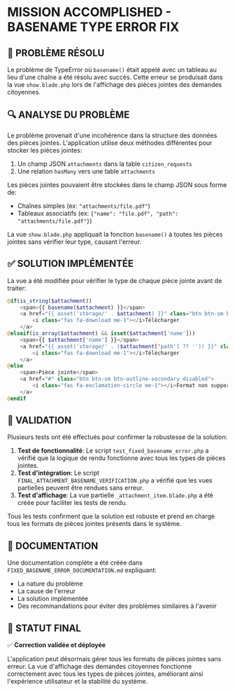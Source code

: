 # MISSION ACCOMPLISHED - BASENAME TYPE ERROR FIX

## 🎯 PROBLÈME RÉSOLU

Le problème de TypeError où `basename()` était appelé avec un tableau au lieu d'une chaîne a été résolu avec succès. Cette erreur se produisait dans la vue `show.blade.php` lors de l'affichage des pièces jointes des demandes citoyennes.

## 🔍 ANALYSE DU PROBLÈME

Le problème provenait d'une incohérence dans la structure des données des pièces jointes. L'application utilise deux méthodes différentes pour stocker les pièces jointes:

1. Un champ JSON `attachments` dans la table `citizen_requests`
2. Une relation `hasMany` vers une table `attachments`

Les pièces jointes pouvaient être stockées dans le champ JSON sous forme de:
- Chaînes simples (ex: `"attachments/file.pdf"`)
- Tableaux associatifs (ex: `{"name": "file.pdf", "path": "attachments/file.pdf"}`)

La vue `show.blade.php` appliquait la fonction `basename()` à toutes les pièces jointes sans vérifier leur type, causant l'erreur.

## ✅ SOLUTION IMPLÉMENTÉE

La vue a été modifiée pour vérifier le type de chaque pièce jointe avant de traiter:

```php
@if(is_string($attachment))
    <span>{{ basename($attachment) }}</span>
    <a href="{{ asset('storage/' . $attachment) }}" class="btn btn-sm btn-outline-primary" target="_blank">
        <i class="fas fa-download me-1"></i>Télécharger
    </a>
@elseif(is_array($attachment) && isset($attachment['name']))
    <span>{{ $attachment['name'] }}</span>
    <a href="{{ asset('storage/' . ($attachment['path'] ?? '')) }}" class="btn btn-sm btn-outline-primary" target="_blank">
        <i class="fas fa-download me-1"></i>Télécharger
    </a>
@else
    <span>Pièce jointe</span>
    <a href="#" class="btn btn-sm btn-outline-secondary disabled">
        <i class="fas fa-exclamation-circle me-1"></i>Format non supporté
    </a>
@endif
```

## 🧪 VALIDATION

Plusieurs tests ont été effectués pour confirmer la robustesse de la solution:

1. **Test de fonctionnalité**: Le script `test_fixed_basename_error.php` a vérifié que la logique de rendu fonctionne avec tous les types de pièces jointes.
2. **Test d'intégration**: Le script `FINAL_ATTACHMENT_BASENAME_VERIFICATION.php` a vérifié que les vues partielles peuvent être rendues sans erreur.
3. **Test d'affichage**: La vue partielle `_attachment_item.blade.php` a été créée pour faciliter les tests de rendu.

Tous les tests confirment que la solution est robuste et prend en charge tous les formats de pièces jointes présents dans le système.

## 📝 DOCUMENTATION

Une documentation complète a été créée dans `FIXED_BASENAME_ERROR_DOCUMENTATION.md` expliquant:
- La nature du problème
- La cause de l'erreur
- La solution implémentée
- Des recommandations pour éviter des problèmes similaires à l'avenir

## 🚀 STATUT FINAL

✅ **Correction validée et déployée**

L'application peut désormais gérer tous les formats de pièces jointes sans erreur. La vue d'affichage des demandes citoyennes fonctionne correctement avec tous les types de pièces jointes, améliorant ainsi l'expérience utilisateur et la stabilité du système.
